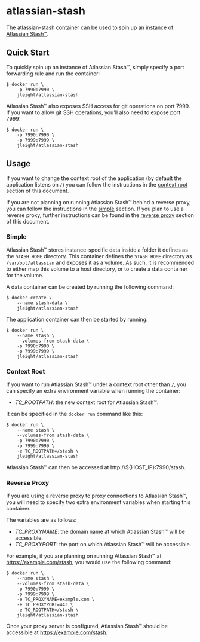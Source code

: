 atlassian-stash
===============

The atlassian-stash container can be used to spin up an instance of
[Atlassian Stash™](https://www.atlassian.com/software/stash).


Quick Start
-----------

To quickly spin up an instance of Atlassian Stash™, simply specify a port
forwarding rule and run the container:

    $ docker run \
        -p 7990:7990 \
        jleight/atlassian-stash

Atlassian Stash™ also exposes SSH access for git operations on port 7999. If you
want to allow git SSH operations, you'll also need to expose port 7999:

    $ docker run \
        -p 7990:7990 \
        -p 7999:7999 \
        jleight/atlassian-stash

Usage
-----

If you want to change the context root of the application (by default the
application listens on `/`) you can follow the instructions in the
[context root](#context-root) section of this document.

If you are not planning on running Atlassian Stash™ behind a reverse proxy, you
can follow the instructions in the [simple](#simple) section. If you plan to use
a reverse proxy, further instructions can be found in the
[reverse proxy](#reverse-proxy) section of this document.

### Simple

Atlassian Stash™ stores instance-specific data inside a folder it defines as the
`STASH_HOME` directory. This container defines the `STASH_HOME` directory as
`/var/opt/atlassian` and exposes it as a volume. As such, it is recommended to
either map this volume to a host directory, or to create a data container for
the volume.

A data container can be created by running the following command:

    $ docker create \
        --name stash-data \
        jleight/atlassian-stash

The application container can then be started by running:

    $ docker run \
        --name stash \
        --volumes-from stash-data \
        -p 7990:7990 \
        -p 7999:7999 \
        jleight/atlassian-stash

### Context Root

If you want to run Atlassian Stash™ under a context root other than `/`, you can
specify an extra environment variable when running the container:

- *TC_ROOTPATH*: the new context root for Atlassian Stash™.

It can be specified in the `docker run` command like this:

    $ docker run \
        --name stash \
        --volumes-from stash-data \
        -p 7990:7990 \
        -p 7999:7999 \
        -e TC_ROOTPATH=/stash \
        jleight/atlassian-stash

Atlassian Stash™ can then be accessed at http://${HOST_IP}:7990/stash.

### Reverse Proxy

If you are using a reverse proxy to proxy connections to Atlassian Stash™, you
will need to specify two extra environment variables when starting this
container.

The variables are as follows:

- *TC_PROXYNAME*: the domain name at which Atlassian Stash™ will be accessible.
- *TC_PROXYPORT*: the port on which Atlassian Stash™ will be accessible.

For example, if you are planning on running Atlassian Stash™ at
https://example.com/stash, you would use the following command:

    $ docker run \
        --name stash \
        --volumes-from stash-data \
        -p 7990:7990 \
        -p 7999:7999 \
        -e TC_PROXYNAME=example.com \
        -e TC_PROXYPORT=443 \
        -e TC_ROOTPATH=/stash \
        jleight/atlassian-stash

Once your proxy server is configured, Atlassian Stash™ should be accessible at
https://example.com/stash.
